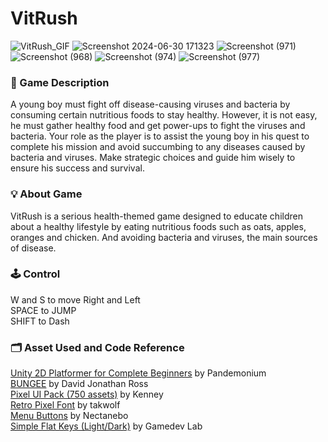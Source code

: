 <h1>VitRush</h1>

![VitRush_GIF](https://github.com/JeroekPanggang/VitRush/assets/158981726/d20fc0b5-ad1a-48b5-beed-24d6d8e7e514)
![Screenshot 2024-06-30 171323](https://github.com/JeroekPanggang/VitRush/assets/158981726/f41120cb-950d-4eb0-95b9-f7d6f213c32c)
![Screenshot (971)](https://github.com/JeroekPanggang/VitRush/assets/158981726/2c7614b0-254a-4924-b000-a7e2ea37e78f)
![Screenshot (968)](https://github.com/JeroekPanggang/VitRush/assets/158981726/3f2d1311-d4d9-4d69-9138-65ebb48d4c43)
![Screenshot (974)](https://github.com/JeroekPanggang/VitRush/assets/158981726/3a1b3cf7-7bdb-4595-bf97-a9eda3bef098)
![Screenshot (977)](https://github.com/JeroekPanggang/VitRush/assets/158981726/e6d0d1c0-9723-4462-a699-c9bcbddccfc5)


<h3>
    📜 Game Description<br>
</h3>

<p>
    A young boy must fight off disease-causing viruses and bacteria by consuming certain nutritious foods to stay healthy. 
  However, it is not easy, he must gather healthy food and get power-ups to fight the viruses and bacteria. 
  Your role as the player is to assist the young boy in his quest to complete his mission and avoid succumbing to any diseases caused by bacteria and viruses. 
  Make strategic choices and guide him wisely to ensure his success and survival. <br>
</p>

<h3>
    💡 About Game <br>
</h3>

<p>
    VitRush is a serious health-themed game designed to educate children about a healthy lifestyle by eating nutritious foods such as oats, apples, oranges and chicken. 
    And avoiding bacteria and viruses, the main sources of disease. <br>
</p>

<h3>
    🕹️ Control <br>
</h3>

<p>
    W and S to move Right and Left <br>
    SPACE to JUMP<br>
    SHIFT to Dash<br>
</p>

<h3>
    🗂️ Asset Used and Code Reference 
</h3>

<p>
<a href="https://youtu.be/TcranVQUQ5U?feature=shared">Unity 2D Platformer for Complete Beginners</a> by Pandemonium<br>
<a href="https://www.fontsquirrel.com/fonts/bungee">BUNGEE</a> by David Jonathan Ross<br>
<a href="https://opengameart.org/content/pixel-ui-pack-750-assets">Pixel UI Pack (750 assets)</a> by Kenney<br>
<a href="https://takwolf.itch.io/retro-pixel-font">Retro Pixel Font</a> by takwolf<br>
<a href="https://nectanebo.itch.io/menu-buttons">Menu Buttons</a> by Nectanebo<br>
<a href="https://gamedev-lab.itch.io/simple-flat-keys-lightdark">Simple Flat Keys (Light/Dark)</a> by Gamedev Lab<br>
</p>

